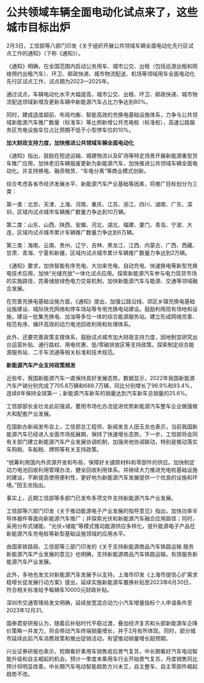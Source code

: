 # 公共领域车辆全面电动化试点来了，这些城市目标出炉

2月3日，工信部等八部门印发《关于组织开展公共领域车辆全面电动化先行区试点工作的通知》（下称《通知》）。

《通知》明确，在全国范围内启动公务用车、城市公交、出租（包括巡游出租和网络预约出租汽车）、环卫、邮政快递、城市物流配送、机场等领域用车全面电动化先行区试点工作，试点期为2023—2025年。

通过试点，车辆电动化水平大幅提高，城市公交、出租、环卫、邮政快递、城市物流配送领域新增及更新车辆中新能源汽车占比力争达到80%。

同时，建成适度超前、布局均衡、智能高效的充换电基础设施体系，力争与公共领域新能源汽车推广数量（标准车）等比例新增公共充电桩（标准桩），高速公路服务区充电设施车位占比预期不低于小型停车位的10%。

**加大财政支持力度，加快推进公共领域车辆全面电动化**

《通知》指出，鼓励在短途运输、城建物流以及矿场等特定场景开展新能源重型货车推广应用，加快老旧车辆报废更新为新能源汽车，加快推进公共领域车辆全面电动化。并支持换电、融资租赁、“车电分离”等商业模式创新。

综合考虑各省市经济发展水平、新能源汽车产业基础等因素，将推广目标划分为三类：

第一类：北京、天津、上海、河南、重庆、江苏、浙江、四川、湖南、广东、深圳，区域内试点城市车辆推广数量力争达到10万辆。

第二类：山东、山西、陕西、安徽、河北、湖北、福建、厦门、青岛、宁波、大连，区域内试点城市累计车辆推广数量力争达到6万辆。

第三类：海南、云南、贵州、辽宁、吉林、黑龙江、江西、内蒙古、广西、西藏、甘肃、青海、宁夏和新疆，区域内试点城市累计车辆推广数量力争达到2万辆。

《通知》要求，加快智能有序充电、大功率充电、自动充电、快速换电等新型充换电技术应用，加快“光储充放”一体化试点应用。探索新能源汽车参与电力现货市场的实施路径，完善储放绿色电力交易机制，加快新能源汽车与能源、交通等领域融合发展。

在完善充换电基础设施方面，《通知》提出，加强公路沿线、郊区乡镇充换电基础设施建设、城际快充网络和停车场站等专用充换电站建设。鼓励利用现有场地和设施，建设一批集充换电、加油等多位一体的综合能源服务站。建立形成网络完善、规范有序、循环高效的动力电池回收利用和处理体系。

此外，还要完善政策支撑体系，鼓励试点城市加大财政支持力度，因地制宜研究出台运营补贴、通行路权、用电优惠、低/零碳排放区等支持政策。探索制定综合能源服务站、二手车流通等相关标准和技术规范。

**新能源汽车产业支持政策频发**

近些年，我国新能源汽车一直保持良好发展态势。数据显示，2022年我国新能源汽车产销分别完成了705.8万辆和688.7万辆，同比分别增长了96.9%和93.4%，连续8年保持全球第一；新能源汽车新车的销量达到汽车新车总销量的25.6%。

工信部部长金壮龙此前强调，要用市场化办法促进优势新能源汽车整车企业做强做大和配套产业发展。

在国新办新闻发布会上，工信部总工程师、新闻发言人田玉龙也表示，当前我国新能源汽车已经进入全面市场拓展期，保持了快速增长态势。下一步，工信部将会同有关部门建立新能源汽车产业发展协调机制，加强央地协调联动，特别是推动落实车购税、车船税、牌照等有关支持政策。

“统筹利用国内外资源开发和布局，保障好关键原材料和零部件的供应。加快制定动力电池回收利用管理办法，健全回收利用体系。并继续大力推进充电桩基础设施的建设，不断提高使用便利性，更好地为新能源汽车发展提供一个优良的设施和环境。”田玉龙指出。

事实上，近期工信部等多部门已发布多项文件支持新能源汽车产业发展。

工信部等六部门印发《关于推动能源电子产业发展的指导意见》指出，加快功率半导体器件等面向新能源汽车推广；并探索光伏和新能源汽车融合应用路径；同时，采用分布式储能、“光伏+储能”等模式推动能源供应多样化，提升能源电子产品在新能源汽车充电桩等新型基础设施领域的应用水平。

由国家铁路局、工信部等三部门印发的《关于支持新能源商品汽车铁路运输
服务新能源汽车产业发展的意见》也明确，支持新能源商品汽车铁路运输，有效服务新能源汽车产业发展。

此外，多地也发文对新能源汽车发展予以支持。上海市印发《上海市提信心扩需求稳增长促发展行动方案》提出，延续实施新能源车置换补贴至2023年6月30日，符合相关标准给予每辆车10000元财政补贴。

深圳市交通管理局发文明确，延续放宽混合动力小汽车增量指标个人申请条件至2023年12月31。

国泰君安研报认为，随着后补贴时代平稳过渡，叠加经济复苏和头部新能源车企降价策略一并发力，将会带动汽车终端销量增长，并于2月有所体现。同时，部分城市延续此前汽车消费政策和推出促销活动，有望推动销量增长超预期。

兴业证券研报也表示，短期看好乘用车销售疫后景气复苏，中长期看好汽车电动智能升级和自主崛起的机会。预计一季度末乘用车行业开始景气复苏，月度销售同比预计将明显改善。中长期汽车电动智能趋势方兴未艾，自主整车、自主零部件崛起趋势不改。

